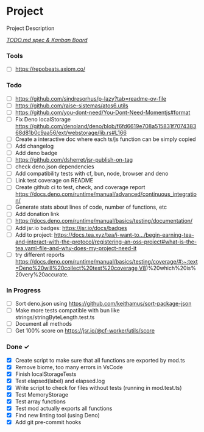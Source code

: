 # Project

Project Description

<em> [TODO.md spec & Kanban Board](https://bit.ly/3fCwKfM)</em>

### Tools

- [ ] https://repobeats.axiom.co/

### Todo

- [ ] https://github.com/sindresorhus/p-lazy?tab=readme-ov-file
- [ ] https://github.com/raise-sistemas/atos6.utils
- [ ] https://github.com/you-dont-need/You-Dont-Need-Momentjs#format
- [ ] Fix Deno localStorage https://github.com/denoland/deno/blob/f6fd6619e708a515831f707438368d81b0c9aa56/ext/webstorage/lib.rs#L166
- [ ] Create a interactive doc where each ts/js function can be simply copied
- [ ] Add changelog
- [ ] Add deno badge
- [ ] https://github.com/dsherret/jsr-publish-on-tag
- [ ] check deno.json dependencies
- [ ] Add compatibility tests with cf, bun, node, browser and deno
- [ ] Link test coverage on README
- [ ] Create github ci to test, check, and coverage report https://docs.deno.com/runtime/manual/advanced/continuous_integration/
- [ ] Generate stats about lines of code, number of functions, etc
- [ ] Add donation link
- [ ] https://docs.deno.com/runtime/manual/basics/testing/documentation/
- [ ] Add jsr.io badges: https://jsr.io/docs/badges
- [ ] Add to project: https://docs.tea.xyz/tea/i-want-to.../begin-earning-tea-and-interact-with-the-protocol/registering-an-oss-project#what-is-the-tea.yaml-file-and-why-does-my-project-need-it
- [ ] try different reports https://docs.deno.com/runtime/manual/basics/testing/coverage/#:~:text=Deno%20will%20collect%20test%20coverage,V8)%20which%20is%20very%20accurate.

### In Progress

- [ ] Sort deno.json using https://github.com/keithamus/sort-package-json
- [ ] Make more tests compatible with bun like strings/stringByteLength.test.ts
- [ ] Document all methods
- [ ] Get 100% score on https://jsr.io/@cf-worker/utils/score

### Done ✓

- [x] Create script to make sure that all functions are exported by mod.ts
- [x] Remove biome, too many errors in VsCode
- [x] Finish localStorageTests
- [x] Test elapsed(label) and elapsed.log
- [x] Write script to check for files without tests (running in mod.test.ts)
- [x] Test MemoryStorage
- [x] Test array functions
- [x] Test mod actually exports all functions
- [x] Find new linting tool (using Deno)
- [x] Add git pre-commit hooks
